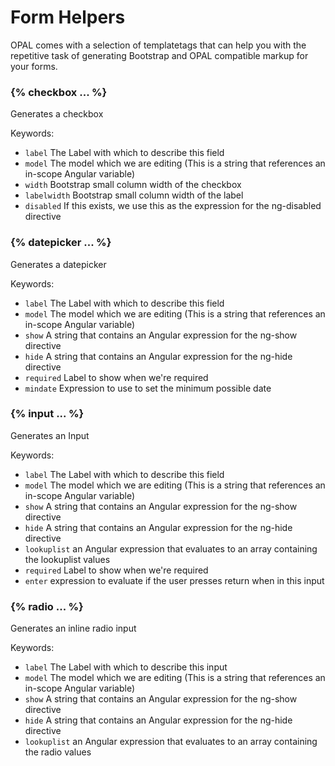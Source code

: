 # Form Helpers

OPAL comes with a selection of templatetags that can help you with the
repetitive task of generating Bootstrap and OPAL compatible markup for
your forms.

### {% checkbox ... %}

Generates a checkbox

Keywords:

* `label` The Label with which to describe this field
* `model` The model which we are editing (This is a string that references an in-scope Angular variable)
* `width` Bootstrap small column width of the checkbox
* `labelwidth` Bootstrap small column width of the label
* `disabled` If this exists, we use this as the expression for the ng-disabled directive

### {% datepicker ... %}

Generates a datepicker

Keywords: 

* `label` The Label with which to describe this field
* `model` The model which we are editing (This is a string that references an in-scope Angular variable)
* `show`  A string that contains an Angular expression for the ng-show directive
* `hide`  A string that contains an Angular expression for the ng-hide directive
* `required` Label to show when we're required
* `mindate` Expression to use to set the minimum possible date

### {% input ... %}

Generates an Input

Keywords: 

* `label` The Label with which to describe this field
* `model` The model which we are editing (This is a string that references an in-scope Angular variable)
* `show`  A string that contains an Angular expression for the ng-show directive
* `hide`  A string that contains an Angular expression for the ng-hide directive
* `lookuplist` an Angular expression that evaluates to an array containing the lookuplist values
* `required` Label to show when we're required
* `enter` expression to evaluate if the user presses return when in this input

### {% radio ... %}

Generates an inline radio input

Keywords: 

* `label` The Label with which to describe this input
* `model` The model which we are editing (This is a string that references an in-scope Angular variable)
* `show`  A string that contains an Angular expression for the ng-show directive
* `hide`  A string that contains an Angular expression for the ng-hide directive
* `lookuplist` an Angular expression that evaluates to an array containing the radio values
